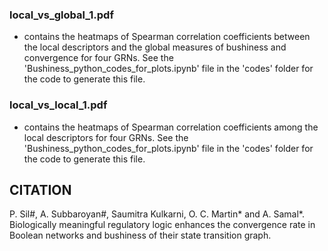 ### local_vs_global_1.pdf
- contains the heatmaps of Spearman correlation coefficients between the local descriptors and the global measures of bushiness and convergence for four GRNs. See the 'Bushiness_python_codes_for_plots.ipynb' file in the 'codes' folder for the code to generate this file.
### local_vs_local_1.pdf
- contains the heatmaps of Spearman correlation coefficients among the local descriptors for four GRNs. See the 'Bushiness_python_codes_for_plots.ipynb' file in the 'codes' folder for the code to generate this file.

## CITATION
P. Sil#, A. Subbaroyan#, Saumitra Kulkarni, O. C. Martin* and A. Samal*. Biologically meaningful regulatory logic enhances the convergence rate in Boolean networks and bushiness of their state transition graph.
